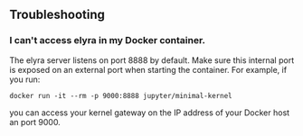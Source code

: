 ## Troubleshooting

### I can't access elyra in my Docker container.

The elyra server listens on port 8888 by default. Make sure this internal port is exposed on an external port when starting the container. For example, if you run:

```
docker run -it --rm -p 9000:8888 jupyter/minimal-kernel
```

you can access your kernel gateway on the IP address of your Docker host an port 9000.
